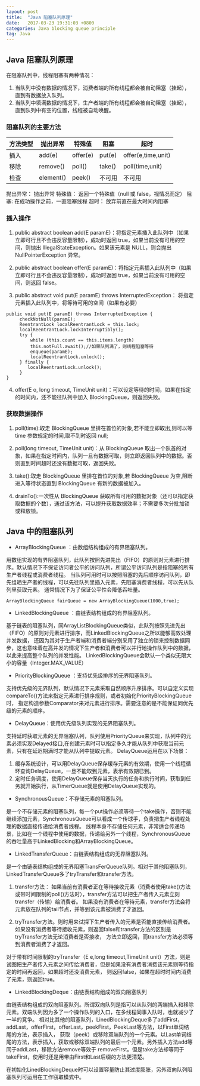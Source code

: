 ```yaml
---
layout: post
title:  "Java 阻塞队列原理"
date:   2017-03-23 19:31:03 +0800
categories: Java blocking queue principle
tag: Java
---
```


## Java 阻塞队列原理

在阻塞队列中，线程阻塞有两种情况：
1. 当队列中没有数据的情况下，消费者端的所有线程都会被自动阻塞（挂起），直到有数据放入队列。
2. 当队列中填满数据的情况下，生产者端的所有线程都会被自动阻塞（挂起），直到队列中有空的位置，线程被自动唤醒。

### 阻塞队列的主要方法

方法类型 | 抛出异常 | 特殊值 | 阻塞 | 超时
-------- | ------- | ----- | ---- | ----
插入 | add(e) | offer(e) | put(e) | offer(e,time,unit)
移除 | remove() | poll() | take() | poll(time,unit)
检查 | element() | peek() | 不可用 | 不可用

抛出异常： 抛出异常 
特殊值： 返回一个特殊值（null 或 false，视情况而定）
阻塞: 在成功操作之前，一直阻塞线程
超时： 放弃前直在最大时间内阻塞

### 插入操作

1. public abstract boolean add(E paramE)：将指定元素插入此队列中（如果立即可行且不会违反容量限制），成功时返回 true，如果当前没有可用的空间，则抛出 IllegalStateException。如果该元素是 NULL，则会抛出 NullPointerException 异常。

2. public abstract boolean offer(E paramE)：将指定元素插入此队列中（如果立即可行且不会违反容量限制），成功时返回 true，如果当前没有可用的空间，则返回 false。

3. public abstract void put(E paramE) throws InterruptedException： 将指定元素插入此队列中，将等待可用的空间（如果有必要）

```
public void put(E paramE) throws InterruptedException {
     checkNotNull(paramE);
     ReentrantLock localReentrantLock = this.lock;
     localReentrantLock.lockInterruptibly();
     try {
         while (this.count == this.items.length)
         this.notFull.await();//如果队列满了，则线程阻塞等待
         enqueue(paramE);
         localReentrantLock.unlock();
     } finally {
        localReentrantLock.unlock();
     }
}
```

4. offer(E o, long timeout, TimeUnit unit)：可以设定等待的时间，如果在指定的时间内，还不能往队列中加入 BlockingQueue，则返回失败。

### 获取数据操作

1. poll(time):取走 BlockingQueue 里排在首位的对象,若不能立即取出,则可以等 time 参数规定的时间,取不到时返回 null;

2. poll(long timeout, TimeUnit unit)：从 BlockingQueue 取出一个队首的对象，如果在指定时间内，队列一旦有数据可取，则立即返回队列中的数据。否则直到时间超时还没有数据可取，返回失败。

3. take():取走 BlockingQueue 里排在首位的对象,若 BlockingQueue 为空,阻断进入等待状态直到 BlockingQueue 有新的数据被加入。

4. drainTo():一次性从 BlockingQueue 获取所有可用的数据对象（还可以指定获取数据的个数），通过该方法，可以提升获取数据效率；不需要多次分批加锁或释放锁。


##  Java 中的阻塞队列

- ArrayBlockingQueue ：由数组结构组成的有界阻塞队列。

用数组实现的有界阻塞队列，此队列按照先进先出（FIFO）的原则对元素进行排序。默认情况下不保证访问者公平的访问队列，所谓公平访问队列是指阻塞的所有生产者线程或消费者线程。
当队列可用时可以按照阻塞的先后顺序访问队列，即先组晒生产者的线程，可以先往队列里插入元素，先阻塞消费者线程，可以先从队列里获取元素。
通常情况下为了保证公平性会降低吞吐量。

` ArrayBlockingQueue fairQueue = new ArrayBlockingQueue(1000,true); `
 
- LinkedBlockingQueue ：由链表结构组成的有界阻塞队列。

基于链表的阻塞队列，同ArrayListBlockingQueue类似，此队列按照先进先出（FIFO）的原则对元素进行排序，而LinkedBlockingQueue之所以能够高效处理并发数据，
还因为其对于生产者端和消费者端分别采用了独立的锁来控制数据同步，这也意味着在高并发的情况下生产者和消费者可以并行地操作队列中的数据，以此来提高整个队列的并发性能。
LinkedBlockingQueue会默认一个类似无限大小的容量（Integer.MAX_VALUE）

- PriorityBlockingQueue ：支持优先级排序的无界阻塞队列。

支持优先级的无界队列，默认情况下元素采取自然顺序升序排序。可以自定义实现compareTo()方法来指定元素进行排序规则，或者初始化PriorityBlockingQueue时，
指定构造参数Comparator来对元素进行排序。需要注意的是不能保证同优先级的元素的顺序。

- DelayQueue：使用优先级队列实现的无界阻塞队列。

支持延时获取元素的无界阻塞队列，队列使用PriorityQueue来实现，队列中的元素必须实现Delayed接口,在创建元素时可以指定多久才能从队列中获取当前元素，只有在延迟期满时才能从队列中提取元素。
DelayQueue运用在以下场景：

1. 缓存系统设计，可以用DelayQueue保存缓存元素的有效期，使用一个线程循环查询DelayQueue，一旦不能取到元素，表示有效期已到。
2. 定时任务调度，使用DelayQueue保存当天执行的任务和执行时间，获取到任务就开始执行，从TimerQueue就是使用DelayQueue实现的。

- SynchronousQueue：不存储元素的阻塞队列。

是一个不存储元素的阻塞队列，每一个put操作必须等待一个take操作，否则不能继续添加元素，SynchronousQueue可以看成一个传球手，负责把生产者线程处理的数据直接传递给消费者线程。
线程本身不存储任何元素，非常适合传递场景，比如在一个线程中使用的数据，传递给另外一个线程，SynchronousQueue的吞吐量高于LinkedBlocking和ArrayBlockingQueue。

- LinkedTransferQueue：由链表结构组成的无界阻塞队列。

是一个由链表结构组成的无界阻塞TransFerQueue队列。相对于其他阻塞队列，LinkedTransferQueue多了tryTransfer和transfer方法。

1. transfer方法： 如果当前有消费者正在等待接收元素（消费者使用take()方法或带时间限制的poll()方法时），transfer方法可以把生产者传入元素立刻transfer（传输）给消费者。
如果没有消费者在等待元素，transfer方法会将元素放在队列的tail节点，并等到该元素被消费了才返回。

2. tryTransfer方法。则时用来试探下生产者传入的元素是否能直接传给消费者。如果没有消费者等待接收元素，则返回false和transfer方法的区别是tryTransfer方法无论消费者是否接收，
方法立即返回，而transfer方法必须等到消费者消费了才返回。

对于带有时间限制的tryTransfer（E e,long timeout,TimeUnit unit）方法，则是试图把生产者传入元素之间传给消费者，但是如果没有消费者消费该元素则等待指定的时间再返回，如果超时还没消费元素，
则返回false，如果在超时时间内消费了元素，则返回true。


- LinkedBlockingDeque：由链表结构组成的双向阻塞队列

由链表结构组成的双向阻塞队列。所谓双向队列是指可以从队列的两端插入和移除元素。双端队列因为多了一个操作队列的入口，在多线程同事入队时，也就减少了一半的竞争。
相对比其他的阻塞队列，LinedBlockingDeque多了addFirst，addLast，offerFirst，offerLast，peekFirst，PeekLast等方法，以First单词结尾的方法，表示插入，
获取（peek）或移除双端队列的一个元素。以Last单词结尾的方法，表示插入，获取或移除双端队列的最后一个元素。另外插入方法add等同于addLast，移除方法remove等效于
removeFirst。但是take方法却等同于takeFirst，使用时还是用带由First和Last后缀的方法更清楚。

在初始化LinedBlockingDeque时可以设置容量防止其过度膨胀，另外双向队列阻塞队列可运用在工作窃取模式中。



